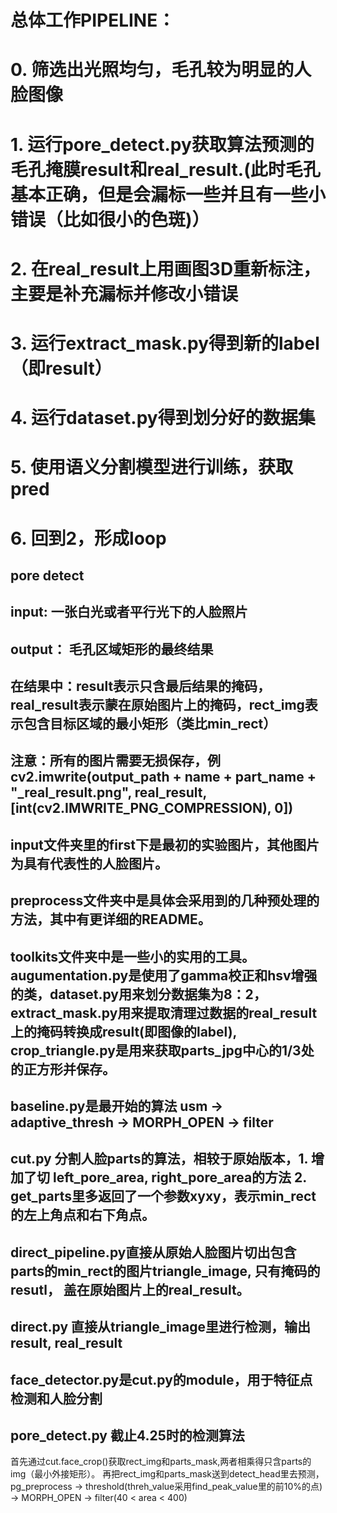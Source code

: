 # 总体工作PIPELINE：
# 0. 筛选出光照均匀，毛孔较为明显的人脸图像
# 1. 运行pore_detect.py获取算法预测的毛孔掩膜result和real_result.(此时毛孔基本正确，但是会漏标一些并且有一些小错误（比如很小的色斑)）
# 2. 在real_result上用画图3D重新标注，主要是补充漏标并修改小错误
# 3. 运行extract_mask.py得到新的label（即result）
# 4. 运行dataset.py得到划分好的数据集
# 5. 使用语义分割模型进行训练，获取pred
# 6. 回到2，形成loop

## pore detect
## input: 一张白光或者平行光下的人脸照片
## output： 毛孔区域矩形的最终结果 
## 在结果中：result表示只含最后结果的掩码， real_result表示蒙在原始图片上的掩码，rect_img表示包含目标区域的最小矩形（类比min_rect）
## 注意：所有的图片需要无损保存，例cv2.imwrite(output_path + name + part_name + "_real_result.png", real_result, [int(cv2.IMWRITE_PNG_COMPRESSION), 0])

## input文件夹里的first下是最初的实验图片，其他图片为具有代表性的人脸图片。
## preprocess文件夹中是具体会采用到的几种预处理的方法，其中有更详细的README。
## toolkits文件夹中是一些小的实用的工具。augumentation.py是使用了gamma校正和hsv增强的类，dataset.py用来划分数据集为8：2，extract_mask.py用来提取清理过数据的real_result上的掩码转换成result(即图像的label), crop_triangle.py是用来获取parts_jpg中心的1/3处的正方形并保存。

## baseline.py是最开始的算法 usm -> adaptive_thresh -> MORPH_OPEN -> filter
## cut.py 分割人脸parts的算法，相较于原始版本，1. 增加了切 left_pore_area, right_pore_area的方法 2. get_parts里多返回了一个参数xyxy，表示min_rect的左上角点和右下角点。
## direct_pipeline.py直接从原始人脸图片切出包含parts的min_rect的图片triangle_image, 只有掩码的resutl， 盖在原始图片上的real_result。
## direct.py 直接从triangle_image里进行检测，输出result, real_result
## face_detector.py是cut.py的module，用于特征点检测和人脸分割
## pore_detect.py 截止4.25时的检测算法

首先通过cut.face_crop()获取rect_img和parts_mask,两者相乘得只含parts的img（最小外接矩形）。
再把rect_img和parts_mask送到detect_head里去预测，pg_preprocess -> threshold(threh_value采用find_peak_value里的前10%的点) -> MORPH_OPEN -> filter(40 < area < 400)